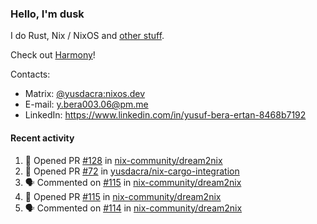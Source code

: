 ### Hello, I'm dusk

I do Rust, Nix / NixOS and [other stuff](https://yusdacra.gitlab.io/about).

Check out [Harmony](https://harmonyapp.io)!

Contacts:
- Matrix: [@yusdacra:nixos.dev](https://matrix.to/#/@yusdacra:nixos.dev)
- E-mail: y.bera003.06@pm.me
- LinkedIn: https://www.linkedin.com/in/yusuf-bera-ertan-8468b7192

#### Recent activity

<!--START_SECTION:activity-->
1. 💪 Opened PR [#128](https://github.com/nix-community/dream2nix/pull/128) in [nix-community/dream2nix](https://github.com/nix-community/dream2nix)
2. 💪 Opened PR [#72](https://github.com/yusdacra/nix-cargo-integration/pull/72) in [yusdacra/nix-cargo-integration](https://github.com/yusdacra/nix-cargo-integration)
3. 🗣 Commented on [#115](https://github.com/nix-community/dream2nix/issues/115) in [nix-community/dream2nix](https://github.com/nix-community/dream2nix)
4. 💪 Opened PR [#115](https://github.com/nix-community/dream2nix/pull/115) in [nix-community/dream2nix](https://github.com/nix-community/dream2nix)
5. 🗣 Commented on [#114](https://github.com/nix-community/dream2nix/issues/114) in [nix-community/dream2nix](https://github.com/nix-community/dream2nix)
<!--END_SECTION:activity-->
